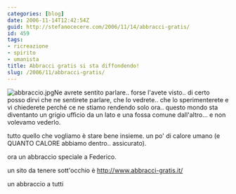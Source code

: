```yaml
---
categories: [blog]
date: 2006-11-14T12:42:54Z
guid: http://stefanocecere.com/2006/11/14/abbracci-gratis/
id: 459
tags:
- ricreazione
- spirito
- umanista
title: Abbracci gratis si sta diffondendo!
slug: /2006/11/abbracci-gratis/
---
```


<img id="image458" alt="abbraccio.jpg" src="http://stefanocecere.com/wp-content/uploads/sites/3/2006/11/abbraccio.jpg" />Ne avrete sentito parlare.. forse l'avete visto.. di certo posso dirvi che ne sentirete parlare, che lo vedrete.. che lo sperimenterete e vi chiederete perché ce ne stiamo rendendo solo ora.. questo mondo sta diventanto un grigio ufficio da un lato e una fossa comune dall'altro… e non volevamo vederlo.

tutto quello che vogliamo è stare bene insieme. un po' di calore umano (e QUANTO CALORE abbiamo dentro.. assicurato).

ora un abbraccio speciale a Federico.

un sito da tenere sott'occhio è <a target="_blank" href="http://www.abbracci-gratis.it/">http://www.abbracci-gratis.it/</a>

un abbraccio a tutti